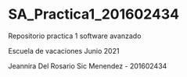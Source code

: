 # SA_Practica1_201602434
Repositorio practica 1 software avanzado


Escuela de vacaciones Junio 2021


Jeannira Del Rosario Sic Menendez - 201602434


